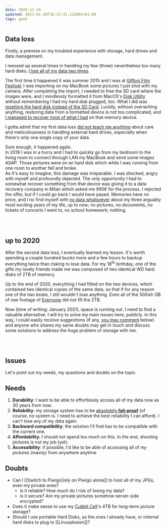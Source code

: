 ```yaml
---
date: 2020-12-24
updated: 2021-01-20T16:23:31.132801+01:00
tags: geek
---
```

## Data loss

Firstly, a premise on my troubled experience with storage, hard drives and data management.

I messed up several times in handling my few (three) nevertheless too many hard disks. <u>I lost all of my data two times</u>.

The first time it happened it was summer 2015 and I was at [Giffoni Film Festival](/stuff#giffoni-film-festival "Giffoni Film Festival"); I was importing on my MacBook some pictures I just shot with my camera. After completing the import, I needed to free the SD card where the images were, and I mindlessly formatted it from MacOS's [Disk Utility]() without remembering I had my hard disk plugged, too. What I did was <u>resetting the hard disk instead of the SD Card</u>. Luckily, without overwriting anything, restoring data from a formatted device is not too complicated, and <u>I managed to recover most of what I had</u> on that memory device.

I gotta admit that my first data loss <u>did not teach me anything</u> about care and meticolousness in handling external hard drives, especially when there's only one single copy of your data.

Sure enough, it happened again.\
In 2018 I was in a hurry and I had to quickly go from my bedroom to the living room to connect through LAN my MacBook and send some images ASAP. Those pictures were on an hard disk which while I was running from one room to another fell and broke.\
As it's easy to imagine, this damage was irreparable. I was shocked, angry with myself and profoundly dejected. The only opportunity I had to somewhat recover something from that device was giving it to a data recovery company in Milan which asked me 990€ for the process. I rejected the offer, but if I could go back I would have payed. Memories have no price, and I no find myself with <u>no data whatsoever</u> about my three arguably most exciting years of my life, up to now; no pictures, no documents, no tickets of concerts I went to, no school homework; nothing.

<br>
<br>

## up to 2020

After the second data loss, I eventually learned my lesson. It's worth spending a couple hundred bucks more and a few hours to backup everything twice than risking to lose data. For my 18<sup>th</sup> birthday, one of the gifts my lovely friends made me was composed of two identical WD hard disks of 2TB of memory.

Up to the end of 2020, everything I had fitted on the two devices, which contained two identical copies of the same data, so that if for any reason one of the two broke, I still wouldn't lose anything. Even all of the 500ish GB of raw footage of [Everyone](/everyone) did not fill the 2TB.

Now (time of writing: January 2021), space is running out. I need to find a valuable alternative. I will try to solve my main issues here, publicly. In this way, I could easily receive suggestions (if any, [you may comment](#comments) below) and anyone who shares my same doubts may get in touch and discuss some solutions to address the huge problem of storage with me.

<br>
<br>

## Issues

Let's point out my needs, my questions and doubts on the topic.

## Needs

1. **Durability**: I want to be able to effortlessly access all of my data now as 30 years from now.
1. **Reliability**: my storage system has to be <u>absolutely <strong>fail-proof</strong></u> (of course, no system is. I need to achieve the best reliability I can afford). I can't lose any of my data again.
1. **Backward compatibility**: the solution I'll find has to be compatible with the current one.
1. **Affordability**: I should not spend too much on this. In the end, shooting pictures is not my job (yet).
1. **Accessibility**: if possible, I'd like to be able of accessing all of my pictures (mainly) from anywhere anytime

## Doubts

- Can I [[Switch to Piwigo|rely on Piwigo alone]] to host all of my JPGs, even my private ones?
	- is it reliable? How much do I risk of losing my data?
	- is it secure? Are my private pictures somehow server-side encrypted?
- Does it make sense to use my [Cubbit Cell](https://cubbit.io "Cubbit")'s 4TB for long-term picture storage?
- Should I use portable Hard Disks, as the ones I already have, or internal hard disks to plug to [[Linuxplosion]]?